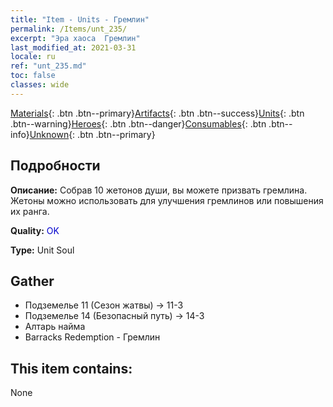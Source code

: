 ```yaml
---
title: "Item - Units - Гремлин"
permalink: /Items/unt_235/
excerpt: "Эра хаоса  Гремлин"
last_modified_at: 2021-03-31
locale: ru
ref: "unt_235.md"
toc: false
classes: wide
---
```

 [Materials](/ru/Items/){: .btn .btn--primary}[Artifacts](/ru/Items/Artifacts/){: .btn .btn--success}[Units](/ru/Items/Units/){: .btn .btn--warning}[Heroes](/ru/Items/Heroes/){: .btn .btn--danger}[Consumables](/ru/Items/Consumables/){: .btn .btn--info}[Unknown](/ru/Items/Unknown/){: .btn .btn--primary}

## Подробности
 **Описание:** Собрав 10 жетонов души, вы можете призвать гремлина. Жетоны можно использовать для улучшения гремлинов или повышения их ранга.

 **Quality:** <span style="color: #0000CD">OK</span>

 **Type:** Unit Soul

## Gather

*    Подземелье 11 (Сезон жатвы) -> 11-3 
*    Подземелье 14 (Безопасный путь) -> 14-3 
*    Алтарь найма 
*    Barracks Redemption - Гремлин 

## This item contains:

  None

